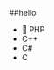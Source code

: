 ##‎hello‎          
-  🐘 PHP            
-  C++                                  
-  C#                                      
-  C                                                               